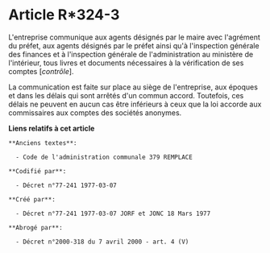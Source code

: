 # Article R*324-3

L'entreprise communique aux agents désignés par le maire avec l'agrément du préfet, aux agents désignés par le préfet ainsi
qu'à l'inspection générale des finances et à l'inspection générale de l'administration au ministère de l'intérieur, tous
livres et documents nécessaires à la vérification de ses comptes [*contrôle*].

La communication est faite sur place au siège de l'entreprise, aux époques et dans les délais qui sont arrêtés d'un commun
accord. Toutefois, ces délais ne peuvent en aucun cas être inférieurs à ceux que la loi accorde aux commissaires aux comptes
des sociétés anonymes.

**Liens relatifs à cet article**

	**Anciens textes**:

	  - Code de l'administration communale 379 REMPLACE

	**Codifié par**:

	  - Décret n°77-241 1977-03-07

	**Créé par**:

	  - Décret n°77-241 1977-03-07 JORF et JONC 18 Mars 1977

	**Abrogé par**:

	  - Décret n°2000-318 du 7 avril 2000 - art. 4 (V)
